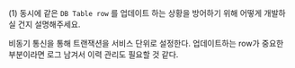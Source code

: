 (1) 동시에 같은 `DB Table row` 를 업데이트 하는 상황을 방어하기 위해 어떻게 개발하실 건지 설명해주세요.

비동기 통신을 통해 트랜잭션을 서비스 단위로 설정한다.
업데이트하는 row가 중요한 부분이라면 로그 남겨서 이력 관리도 필요할 것 같다.
